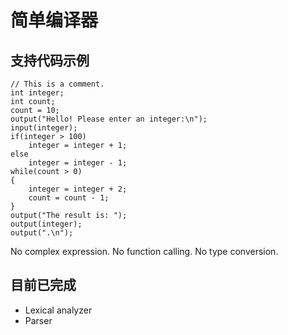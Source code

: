 # 简单编译器

## 支持代码示例

```Simple C-like language
// This is a comment.
int integer;
int count;
count = 10;
output("Hello! Please enter an integer:\n");
input(integer);
if(integer > 100)
    integer = integer + 1;
else
    integer = integer - 1;
while(count > 0)
{
    integer = integer + 2;
    count = count - 1;
}
output("The result is: ");
output(integer);
output(".\n");
```

No complex expression.
No function calling.
No type conversion.

## 目前已完成

- Lexical analyzer
- Parser